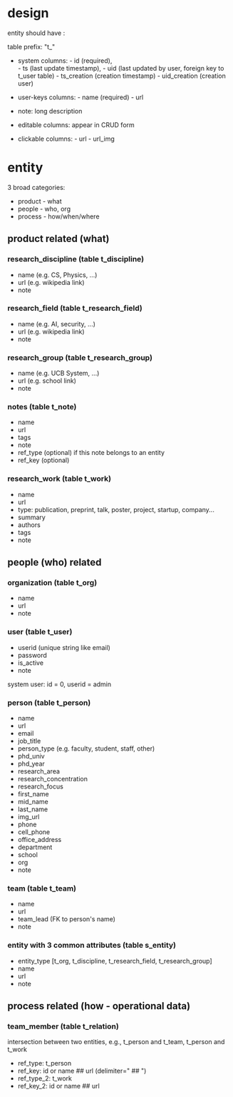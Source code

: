 
# design

entity should have :

table prefix: "t_"

- system columns:
        - id (required),  
        - ts (last update timestamp), 
        - uid (last updated by user, foreign key to t_user table)
        - ts_creation (creation timestamp)
        - uid_creation (creation user)

- user-keys columns: 
        - name (required)
        - url 
- note: long description

- editable columns: appear in CRUD form
- clickable columns: 
        - url
        - url_img

# entity
3 broad categories:
- product - what
- people - who, org
- process - how/when/where

## product related (what) 

### research_discipline (table t_discipline)
- name (e.g. CS, Physics, ...)
- url (e.g. wikipedia link)
- note

### research_field (table t_research_field)
- name (e.g. AI, security, ...)
- url (e.g. wikipedia link)
- note

### research_group (table t_research_group)
- name (e.g. UCB System, ...)
- url (e.g. school link)
- note

### notes (table t_note)
- name
- url
- tags
- note
- ref_type (optional) if this note belongs to an entity
- ref_key (optional)

### research_work  (table t_work)
- name
- url
- type: publication, preprint, talk, poster, project, startup, company...
- summary
- authors
- tags
- note

## people (who) related 

### organization (table t_org)
- name
- url
- note

### user (table t_user)
- userid  (unique string like email)
- password
- is_active
- note

system user: id = 0, userid = admin

### person (table t_person)
- name
- url
- email
- job_title
- person_type (e.g. faculty, student, staff, other)
- phd_univ
- phd_year
- research_area
- research_concentration
- research_focus
- first_name
- mid_name
- last_name
- img_url
- phone
- cell_phone
- office_address
- department
- school
- org
- note

### team (table t_team)
- name
- url
- team_lead (FK to person's name)
- note

### entity with 3 common attributes (table s_entity)
- entity_type  [t_org, t_discipline, t_research_field, t_research_group]
- name
- url
- note

## process related (how - operational data)

### team_member (table t_relation)
intersection between two entities, e.g., t_person and t_team, t_person and t_work
- ref_type: t_person
- ref_key: id or name ## url (delimiter=" ## ") 
- ref_type_2: t_work
- ref_key_2: id or name ## url

